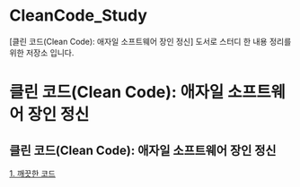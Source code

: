 # CleanCode_Study
[클린 코드(Clean Code): 애자일 소프트웨어 장인 정신] 도서로 스터디 한 내용 정리를 위한 저장소 입니다.

# 클린 코드(Clean Code): 애자일 소프트웨어 장인 정신

## 클린 코드(Clean Code): 애자일 소프트웨어 장인 정신

[1. 깨끗한 코드](1_CleanCode.md)
